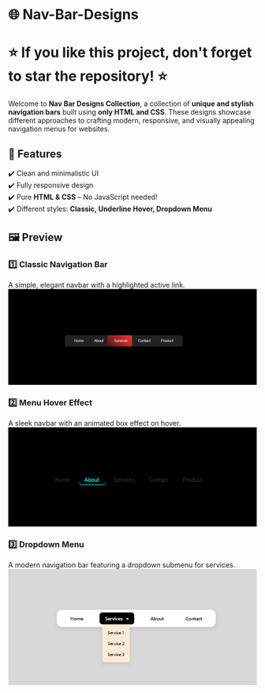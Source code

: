 # 🌐 Nav-Bar-Designs  

# ⭐ If you like this project, don't forget to star the repository! ⭐

Welcome to **Nav Bar Designs Collection**, a collection of **unique and stylish navigation bars** built using **only HTML and CSS**. These designs showcase different approaches to crafting modern, responsive, and visually appealing navigation menus for websites.

## 📌 Features  
✔️ Clean and minimalistic UI  
✔️ Fully responsive design  
✔️ Pure **HTML & CSS** – No JavaScript needed!  
✔️ Different styles: **Classic, Underline Hover, Dropdown Menu**  


## 🖼️ Preview 

### **1️⃣ Classic Navigation Bar**  
A simple, elegant navbar with a highlighted active link. 
<img src="./Nav Snapshots/nav1.png" alt="Nav 1" >

### **2️⃣ Menu Hover Effect**  
A sleek navbar with an animated box effect on hover.  
<img src="./Nav Snapshots/nav2.png" alt="Nav 2" >

### **3️⃣ Dropdown Menu**  
A modern navigation bar featuring a dropdown submenu for services. 
<img src="./Nav Snapshots/nav3.png" alt="Nav 3" >